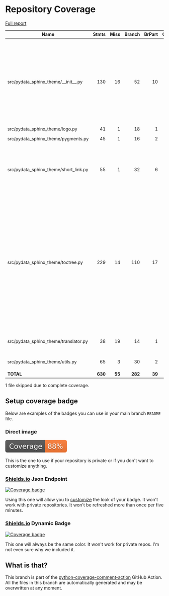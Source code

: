 # Repository Coverage

[Full report](https://htmlpreview.github.io/?https://github.com/12rambau/pydata-sphinx-theme/blob/python-coverage-comment-action-data/htmlcov/index.html)

| Name                                      |    Stmts |     Miss |   Branch |   BrPart |   Cover |   Missing |
|------------------------------------------ | -------: | -------: | -------: | -------: | ------: | --------: |
| src/pydata\_sphinx\_theme/\_\_init\_\_.py |      130 |       16 |       52 |       10 |     85% |41, 47->51, 67-68, 74-75, 128, 143, 160, 163, 200->211, 202->211, 212-221, 264-265 |
| src/pydata\_sphinx\_theme/logo.py         |       41 |        1 |       18 |        1 |     97% |        74 |
| src/pydata\_sphinx\_theme/pygments.py     |       45 |        1 |       16 |        2 |     95% |75, 87->92 |
| src/pydata\_sphinx\_theme/short\_link.py  |       55 |        1 |       32 |        6 |     92% |48->43, 87->89, 92->119, 95->119, 108, 111->119 |
| src/pydata\_sphinx\_theme/toctree.py      |      229 |       14 |      110 |       17 |     91% |44, 94-97, 101->exit, 135, 215-216, 332, 339, 359->357, 362, 364->398, 381->385, 426->424, 447, 458, 494, 597, 616->604, 623 |
| src/pydata\_sphinx\_theme/translator.py   |       38 |       19 |       14 |        1 |     42% |39-62, 66-67, 89-102 |
| src/pydata\_sphinx\_theme/utils.py        |       65 |        3 |       30 |        2 |     93% |24-27, 73->exit |
|                                 **TOTAL** |  **630** |   **55** |  **282** |   **39** | **88%** |           |

1 file skipped due to complete coverage.


## Setup coverage badge

Below are examples of the badges you can use in your main branch `README` file.

### Direct image

[![Coverage badge](https://raw.githubusercontent.com/12rambau/pydata-sphinx-theme/python-coverage-comment-action-data/badge.svg)](https://htmlpreview.github.io/?https://github.com/12rambau/pydata-sphinx-theme/blob/python-coverage-comment-action-data/htmlcov/index.html)

This is the one to use if your repository is private or if you don't want to customize anything.

### [Shields.io](https://shields.io) Json Endpoint

[![Coverage badge](https://img.shields.io/endpoint?url=https://raw.githubusercontent.com/12rambau/pydata-sphinx-theme/python-coverage-comment-action-data/endpoint.json)](https://htmlpreview.github.io/?https://github.com/12rambau/pydata-sphinx-theme/blob/python-coverage-comment-action-data/htmlcov/index.html)

Using this one will allow you to [customize](https://shields.io/endpoint) the look of your badge.
It won't work with private repositories. It won't be refreshed more than once per five minutes.

### [Shields.io](https://shields.io) Dynamic Badge

[![Coverage badge](https://img.shields.io/badge/dynamic/json?color=brightgreen&label=coverage&query=%24.message&url=https%3A%2F%2Fraw.githubusercontent.com%2F12rambau%2Fpydata-sphinx-theme%2Fpython-coverage-comment-action-data%2Fendpoint.json)](https://htmlpreview.github.io/?https://github.com/12rambau/pydata-sphinx-theme/blob/python-coverage-comment-action-data/htmlcov/index.html)

This one will always be the same color. It won't work for private repos. I'm not even sure why we included it.

## What is that?

This branch is part of the
[python-coverage-comment-action](https://github.com/marketplace/actions/python-coverage-comment)
GitHub Action. All the files in this branch are automatically generated and may be
overwritten at any moment.